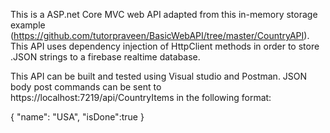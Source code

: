 This is a ASP.net Core MVC web API adapted from this in-memory storage example (https://github.com/tutorpraveen/BasicWebAPI/tree/master/CountryAPI).
This API uses dependency injection of HttpClient methods in order to store .JSON strings to a firebase realtime database.

This API can be built and tested using Visual studio and Postman. JSON body post commands can be sent to https://localhost:7219/api/CountryItems in the following format:

{
  "name": "USA",
  "isDone":true
}
